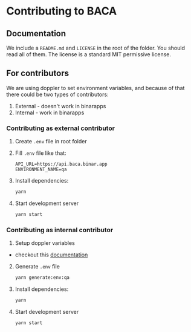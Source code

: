 # Contributing to BACA

## Documentation

We include a `README.md` and `LICENSE` in the root of the folder. You should read all of them. The license is a standard MIT permissive license.

## For contributors

We are using doppler to set environment variables, and because of that there could be two types of contributors:

1. External - doesn't work in binarapps
2. Internal - work in binarapps

### Contributing as external contributor

1. Create `.env` file in root folder
2. Fill `.env` file like that:

   ```.env
   API_URL=https://api.baca.binar.app
   ENVIRONMENT_NAME=qa
   ```

3. Install dependencies:

   ```sh
   yarn
   ```

4. Start development server

   ```sh
   yarn start
   ```

### Contributing as internal contributor

1. Setup doppler variables

- checkout this [documentation](https://baca-docs.vercel.app/docs/setup-in-existing-project)

2. Generate `.env` file

   ```sh
   yarn generate:env:qa
   ```

3. Install dependencies:

   ```sh
   yarn
   ```

4. Start development server

   ```sh
   yarn start
   ```

<!-- TODO: Add informations about pull requests, merges and code review  -->
